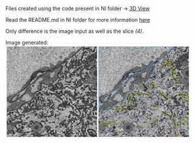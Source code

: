 Files created using the code present in NI folder -> [3D View](https://github.com/leclercsimon74/2024_mito-HSV_paper/blob/main/Figure%203/Data/NI/3D%20view.py)

Read the README.md in NI folder for more information [here](https://github.com/leclercsimon74/2024_mito-HSV_paper/blob/main/Figure%203/Data/NI/README.md)

Only difference is the image input as well as the slice *(4)*.

Image generated:
![Example image](https://github.com/leclercsimon74/2024_mito-HSV_paper/blob/main/Figure%203/Data/12hpi/12hpi_3DView.png)
